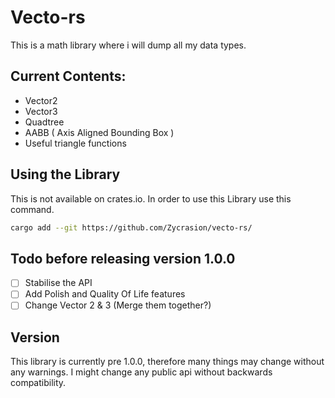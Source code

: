 # Vecto-rs
This is a math library where i will dump all my data types.

## Current Contents:
-   Vector2
-   Vector3
-   Quadtree
-   AABB ( Axis Aligned Bounding Box )
-   Useful triangle functions

## Using the Library
This is not available on crates.io.
In order to use this Library use this command.
```bash
cargo add --git https://github.com/Zycrasion/vecto-rs/
```

## Todo before releasing version 1.0.0
- [ ] Stabilise the API
- [ ] Add Polish and Quality Of Life features
- [ ] Change Vector 2 & 3 (Merge them together?)

## Version
This library is currently pre 1.0.0, therefore many things may change without any warnings. I might change any public api without backwards compatibility.
